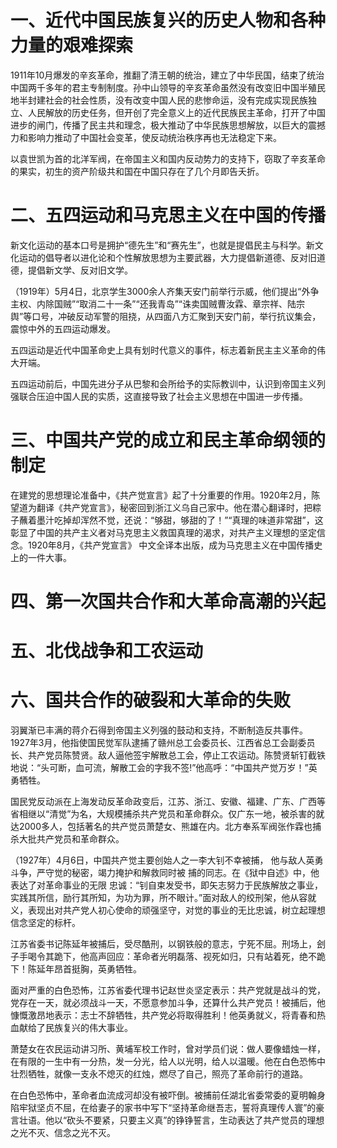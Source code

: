 # 一、近代中国民族复兴的历史人物和各种力量的艰难探索
1911年10月爆发的辛亥革命，推翻了清王朝的统治，建立了中华民国，结束了统治中国两千多年的君主专制制度。孙中山领导的辛亥革命虽然没有改变旧中国半殖民地半封建社会的社会性质，没有改变中国人民的悲惨命运，没有完成实现民族独立、人民解放的历史任务，但开创了完全意义上的近代民族民主革命，打开了中国进步的闸门，传播了民主共和理念，极大推动了中华民族思想解放，以巨大的震撼力和影响力推动了中国社会变革，使反动统治秩序再也无法稳定下来。

以袁世凯为首的北洋军阀，在帝国主义和国内反动势力的支持下，窃取了辛亥革命的果实，初生的资产阶级共和国在中国只存在了几个月即告夭折。

# 二、五四运动和马克思主义在中国的传播
新文化运动的基本口号是拥护“德先生”和“赛先生”，也就是提倡民主与科学。新文化运动的倡导者以进化论和个性解放思想为主要武器，大力提倡新道德、反对旧道德，提倡新文学、反对旧文学。

（1919年）5月4日，北京学生3000余人齐集天安门前举行示威，他们提出“外争主权、内除国贼”“取消二十一条”“还我青岛”“诛卖国贼曹汝霖、章宗祥、陆宗舆”等口号，冲破反动军警的阻挠，从四面八方汇聚到天安门前，举行抗议集会，震惊中外的五四运动爆发。

五四运动是近代中国革命史上具有划时代意义的事件，标志着新民主主义革命的伟大开端。

五四运动前后，中国先进分子从巴黎和会所给予的实际教训中，认识到帝国主义列强联合压迫中国人民的实质，这直接导致了社会主义思想在中国进一步传播。

# 三、中国共产党的成立和民主革命纲领的制定
在建党的思想理论准备中，《共产觉宣言》起了十分重要的作用。1920年2月，陈望道为翻译《共产党宣言》，秘密回到浙江义乌自己家中。他在潜心翻译时，把粽子蘸着墨汁吃掉却浑然不觉，还说：“够甜，够甜的了！”“真理的味道非常甜”，这彰显了中国的共产主义者对马克思主义救国真理的渴求，对共产主义理想的坚定信念。1920年8月，《共产党宣言》 中文全译本出版，成为马克思主义在中国传播史上的一件大事。

# 四、第一次国共合作和大革命高潮的兴起

# 五、北伐战争和工农运动

# 六、国共合作的破裂和大革命的失败
羽翼渐已丰满的蒋介石得到帝国主义列强的鼓动和支持，不断制造反共事件。1927年3月，他指使国民觉军队逮捕了赣州总工会委员长、江西省总工会副委员长、共产党员陈赞贤。敌人逼他签宇解散总工会，停止工农运动。陈赞贤斩钉截铁地说：“头可断，血可流，解散工会的字我不签!”他高呼：“中国共产觉万岁！”英勇牺牲。

国民党反动派在上海发动反革命政变后，江苏、浙江、安徽、福建、广东、广西等省相继以“清觉”为名，大规模捕杀共产党员和革命群众。仅广东一地，被杀害的就达2000多人，包括著名的共产觉员萧楚女、熊雄在内。北方奉系军阀张作霖也捕杀大批共产党员和革命群众。

（1927年）4月6日，中国共产觉主要创始人之一李大钊不幸被捕， 他与敌人英勇斗争，严守觉的秘密，竭力掩护和解救同时被 捕的同志。在《狱中自述》中，他表达了对革命事业的无限 忠诚：“钊自束发受书，即矢志努力于民族解放之事业，实践其所信，励行其所知，为功为罪，所不眼计。”面对敌人的绞刑架，他从容就义，表现出对共产党人初心使命的顽强坚守，对觉的事业的无比忠诚，树立起理想信念坚定的标杆。 

江苏省委书记陈延年被捕后，受尽酷刑，以钢铁般的意志，宁死不屈。刑场上，刽子手喝令其跪下，他高声回应：革命者光明磊落、视死如归，只有站着死，绝不跪下！陈延年昂首挺胸，英勇牺牲。

面对严重的白色恐怖，江苏省委代理书记赵世炎坚定表示：共产党就是战斗的党，党存在一天，就必须战斗一天，不愿意参加斗争，还算什么共产党员！被捕后，他慷慨激昂地表示：志士不辞牺牲，共产党必将取得胜利！他英勇就义，将青春和热血献给了民族复兴的伟大事业。

萧楚女在农民运动讲习所、黄埔军校工作时，曾对学员们说：做人要像蜡烛一样，在有限的一生中有一分热，发一分光，给人以光明，给人以温暖。他在白色恐怖中壮烈牺牲，就像一支永不熄灭的红烛，燃尽了自己，照亮了革命前行的道路。

在白色恐怖中，革命者血流成河却没有被吓倒。被捕前任湖北省委常委的夏明翰身陷牢狱坚贞不屈，在给妻子的家书中写下“坚持革命继吾志，誓将真理传人寰”的豪言壮语。他以“砍头不要紧，只要主义真”的铮铮誓言，生动表达了共产觉员的理想之光不灭、信念之光不灭。
